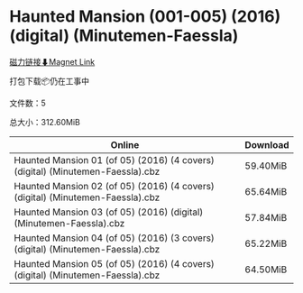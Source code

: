 # Haunted Mansion (001-005) (2016) (digital) (Minutemen-Faessla)

[磁力链接⬇Magnet Link](magnet:?xt=urn:btih:94d5a6afde690994910691915b53d3ef00a8cb1b&dn=Haunted%20Mansion%20%28001-005%29%20%282016%29%20%28digital%29%20%28Minutemen-Faessla%29)

打包下载📦仍在工事中

文件数：5

总大小：312.60MiB

Online | Download
--- | ---
Haunted Mansion 01 (of 05) (2016) (4 covers) (digital) (Minutemen-Faessla).cbz | 59.40MiB
Haunted Mansion 02 (of 05) (2016) (4 covers) (digital) (Minutemen-Faessla).cbz | 65.64MiB
Haunted Mansion 03 (of 05) (2016) (digital) (Minutemen-Faessla).cbz | 57.84MiB
Haunted Mansion 04 (of 05) (2016) (3 covers) (digital) (Minutemen-Faessla).cbz | 65.22MiB
Haunted Mansion 05 (of 05) (2016) (4 covers) (digital) (Minutemen-Faessla).cbz | 64.50MiB